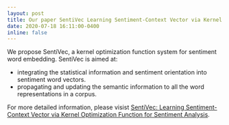 ```yaml
---
layout: post
title: Our paper SentiVec Learning Sentiment-Context Vector via Kernel Optimization Function for Sentiment Analysis gets published in IEEE TNNLS!
date: 2020-07-18 16:11:00-0400
inline: false
---
```


We propose SentiVec, a kernel optimization function system for sentiment word embedding. 
SentiVec is aimed at: 
<ul>
  <li> integrating the statistical information and sentiment orientation into sentiment word vectors.</li>
  <li> propagating and updating the semantic information to all the word representations in a corpus.</li>
</ul>

For more detailed information, please visist [SentiVec: Learning Sentiment-Context Vector via Kernel Optimization Function for Sentiment Analysis](https://scholar.google.com/citations?view_op=view_citation&hl=zh-CN&user=vANgO5cAAAAJ&sortby=pubdate&citation_for_view=vANgO5cAAAAJ:Tyk-4Ss8FVUC).
